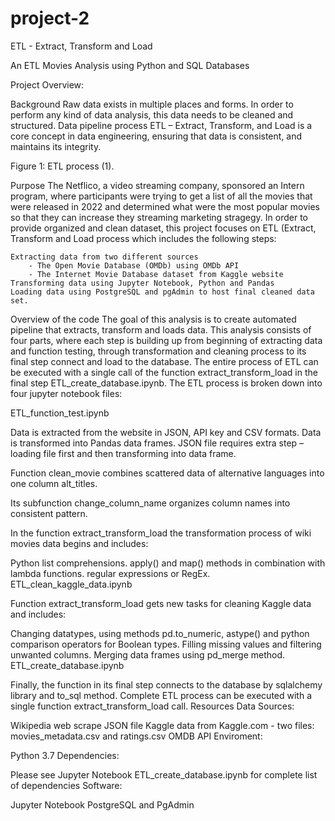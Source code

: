 # project-2

ETL - Extract, Transform and Load

An ETL Movies Analysis using Python and SQL Databases

Project Overview: 

Background
Raw data exists in multiple places and forms. In order to perform any kind of data analysis, this data needs to be cleaned and structured. Data pipeline process ETL – Extract, Transform, and Load is a core concept in data engineering, ensuring that data is consistent, and maintains its integrity.


Figure 1: ETL process (1).

Purpose
The Netflico, a video streaming company, sponsored an Intern program, where participants were trying to get a list of all the movies that were released in 2022 and determined what were the most popular movies so that they can increase they streaming marketing stragegy. In order to provide organized and clean dataset, this project focuses on ETL (Extract, Transform and Load process which includes the following steps:

    Extracting data from two different sources 
        - The Open Movie Database (OMDb) using OMDb API
        - The Internet Movie Database dataset from Kaggle website
    Transforming data using Jupyter Notebook, Python and Pandas
    Loading data using PostgreSQL and pgAdmin to host final cleaned data set.
Overview of the code
The goal of this analysis is to create automated pipeline that extracts, transform and loads data. This analysis consists of four parts, where each step is building up from beginning of extracting data and function testing, through transformation and cleaning process to its final step connect and load to the database. The entire process of ETL can be executed with a single call of the function extract_transform_load in the final step ETL_create_database.ipynb. The ETL process is broken down into four jupyter notebook files:

ETL_function_test.ipynb

Data is extracted from the website in JSON, API key and CSV formats.
Data is transformed into Pandas data frames.
JSON file requires extra step – loading file first and then transforming into data frame.


Function clean_movie combines scattered data of alternative languages into one column alt_titles.

Its subfunction change_column_name organizes column names into consistent pattern.

In the function extract_transform_load the transformation process of wiki movies data begins and includes:

Python list comprehensions.
apply() and map() methods in combination with lambda functions.
regular expressions or RegEx.
ETL_clean_kaggle_data.ipynb

Function extract_transform_load gets new tasks for cleaning Kaggle data and includes:

Changing datatypes, using methods pd.to_numeric, astype() and python comparison operators for Boolean types.
Filling missing values and filtering unwanted columns.
Merging data frames using pd_merge method.
ETL_create_database.ipynb

Finally, the function in its final step connects to the database by sqlalchemy library and to_sql method.
Complete ETL process can be executed with a single function extract_transform_load call.
Resources
Data Sources:

Wikipedia web scrape JSON file
Kaggle data from Kaggle.com - two files: movies_metadata.csv and ratings.csv
OMDB API
Enviroment:

Python 3.7
Dependencies:

Please see Jupyter Notebook ETL_create_database.ipynb for complete list of dependencies
Software:

Jupyter Notebook
PostgreSQL and PgAdmin
